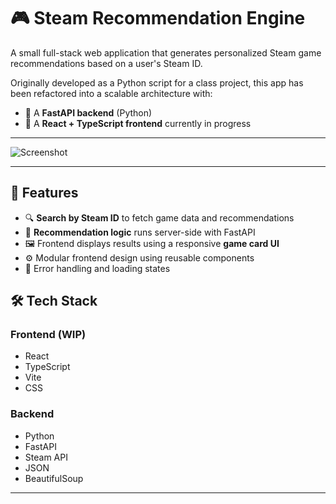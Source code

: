 # 🎮 Steam Recommendation Engine

A small full-stack web application that generates personalized Steam game recommendations based on a user's Steam ID.

Originally developed as a Python script for a class project, this app has been refactored into a scalable architecture with:
- 🔧 A **FastAPI backend** (Python)
- 🎨 A **React + TypeScript frontend** currently in progress

---

![Screenshot](screenshots/demo.png)

---

## 🚀 Features

- 🔍 **Search by Steam ID** to fetch game data and recommendations
- 🧠 **Recommendation logic** runs server-side with FastAPI
- 🖼️ Frontend displays results using a responsive **game card UI**
- ⚙️ Modular frontend design using reusable components
- 💬 Error handling and loading states

## 🛠️ Tech Stack

### Frontend (WIP)
- React
- TypeScript
- Vite 
- CSS 
  
### Backend
- Python 
- FastAPI
- Steam API
- JSON
- BeautifulSoup

---


